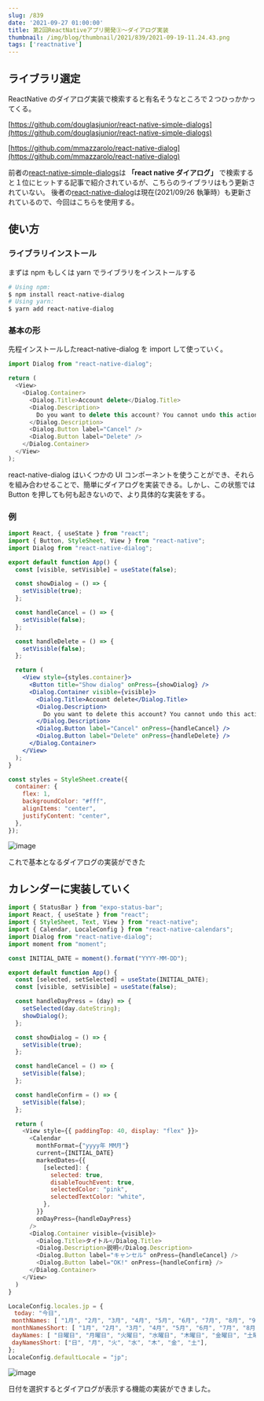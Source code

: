 ```yaml
---
slug: /839
date: '2021-09-27 01:00:00'
title: 第2回ReactNativeアプリ開発③〜ダイアログ実装
thumbnail: /img/blog/thumbnail/2021/839/2021-09-19-11.24.43.png
tags: ['reactnative']
---
```

## ライブラリ選定

ReactNative のダイアログ実装で検索すると有名そうなところで２つひっかかってくる。

[https://github.com/douglasjunior/react-native-simple-dialogs](https://github.com/douglasjunior/react-native-simple-dialogs)

[https://github.com/mmazzarolo/react-native-dialog](https://github.com/mmazzarolo/react-native-dialog)

前者の[react-native-simple-dialogs](https://github.com/douglasjunior/react-native-simple-dialogs)は **「react native ダイアログ」** で検索すると１位にヒットする記事で紹介されているが、こちらのライブラリはもう更新されていない。
後者の[react-native-dialog](https://github.com/mmazzarolo/react-native-dialog)は現在(2021/09/26 執筆時）も更新されているので、今回はこちらを使用する。

## 使い方

### ライブラリインストール

まずは npm もしくは yarn でライブラリをインストールする

```sh
# Using npm:
$ npm install react-native-dialog
# Using yarn:
$ yarn add react-native-dialog
```

### 基本の形

先程インストールしたreact-native-dialog を import して使っていく。

```javascript
import Dialog from "react-native-dialog";

return (
  <View>
    <Dialog.Container>
      <Dialog.Title>Account delete</Dialog.Title>
      <Dialog.Description>
        Do you want to delete this account? You cannot undo this action.
      </Dialog.Description>
      <Dialog.Button label="Cancel" />
      <Dialog.Button label="Delete" />
    </Dialog.Container>
  </View>
);
```

react-native-dialog はいくつかの UI コンポーネントを使うことができ、それらを組み合わせることで、簡単にダイアログを実装できる。しかし、この状態では Button を押しても何も起きないので、より具体的な実装をする。

### 例

```jsx
import React, { useState } from "react";
import { Button, StyleSheet, View } from "react-native";
import Dialog from "react-native-dialog";

export default function App() {
  const [visible, setVisible] = useState(false);

  const showDialog = () => {
    setVisible(true);
  };

  const handleCancel = () => {
    setVisible(false);
  };

  const handleDelete = () => {
    setVisible(false);
  };

  return (
    <View style={styles.container}>
      <Button title="Show dialog" onPress={showDialog} />
      <Dialog.Container visible={visible}>
        <Dialog.Title>Account delete</Dialog.Title>
        <Dialog.Description>
          Do you want to delete this account? You cannot undo this action.
        </Dialog.Description>
        <Dialog.Button label="Cancel" onPress={handleCancel} />
        <Dialog.Button label="Delete" onPress={handleDelete} />
      </Dialog.Container>
    </View>
  );
}

const styles = StyleSheet.create({
  container: {
    flex: 1,
    backgroundColor: "#fff",
    alignItems: "center",
    justifyContent: "center",
  },
});
```

![image](../../../../images/2021/09/2021-09-26-20.02.16.png)

これで基本となるダイアログの実装ができた

## カレンダーに実装していく

```javascript
import { StatusBar } from "expo-status-bar";
import React, { useState } from "react";
import { StyleSheet, Text, View } from "react-native";
import { Calendar, LocaleConfig } from "react-native-calendars";
import Dialog from "react-native-dialog";
import moment from "moment";

const INITIAL_DATE = moment().format("YYYY-MM-DD");

export default function App() {
  const [selected, setSelected] = useState(INITIAL_DATE);
  const [visible, setVisible] = useState(false);

  const handleDayPress = (day) => {
    setSelected(day.dateString);
    showDialog();
  };

  const showDialog = () => {
    setVisible(true);
  };

  const handleCancel = () => {
    setVisible(false);
  };

  const handleConfirm = () => {
    setVisible(false);
  };

  return (
    <View style={{ paddingTop: 40, display: "flex" }}>
      <Calendar
        monthFormat={"yyyy年 MM月"}
        current={INITIAL_DATE}
        markedDates={{
          [selected]: {
            selected: true,
            disableTouchEvent: true,
            selectedColor: "pink",
            selectedTextColor: "white",
          },
        }}
        onDayPress={handleDayPress}
      />
      <Dialog.Container visible={visible}>
        <Dialog.Title>タイトル</Dialog.Title>
        <Dialog.Description>説明</Dialog.Description>
        <Dialog.Button label="キャンセル" onPress={handleCancel} />
        <Dialog.Button label="OK!" onPress={handleConfirm} />
      </Dialog.Container>
    </View>
  )
}

LocaleConfig.locales.jp = {
　today: "今日",
 monthNames: [ "1月", "2月", "3月", "4月", "5月", "6月", "7月", "8月", "9月", "10月", "11月", "12月", ],
 monthNamesShort: [ "1月", "2月", "3月", "4月", "5月", "6月", "7月", "8月", "9月", "10月", "11月", "12月", ],
 dayNames: [ "日曜日", "月曜日", "火曜日", "水曜日", "木曜日", "金曜日", "土曜日", ],
 dayNamesShort: ["日", "月", "火", "水", "木", "金", "土"],
};
LocaleConfig.defaultLocale = "jp";

````

![image](../../../../images/2021/09/2021-09-26-20.19.32.png)

日付を選択するとダイアログが表示する機能の実装ができました。
